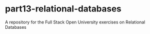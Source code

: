 # part13-relational-databases
A repository for the Full Stack Open University exercises on Relational Databases
